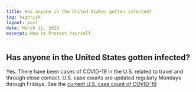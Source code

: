 ```yaml
---
title: Has anyone in the United States gotten infected?
tag: highrisk
layout: post
date: March 16, 2020
excerpt: How to Protect Yourself
---
```


<h2> Has anyone in the United States gotten infected?</h2>
Yes. There have been cases of COVID-19 in the U.S. related to travel and through close contact. U.S. case counts are updated 
regularly Mondays through Fridays. See the <a href="https://www.cdc.gov/coronavirus/2019-ncov/cases-updates/cases-in-us.html?CDC_AA_refVal=https%3A%2F%2Fwww.cdc.gov%2Fcoronavirus%2F2019-ncov%2Fcases-in-us.html"> current U.S. case count of COVID-19</a>
